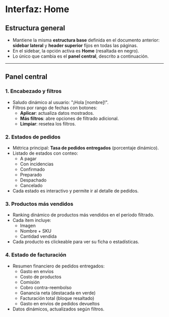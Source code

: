 # Interfaz: Home

## Estructura general
- Mantiene la misma **estructura base** definida en el documento anterior: **sidebar lateral** y **header superior** fijos en todas las páginas.
- En el sidebar, la opción activa es **Home** (resaltada en negro).
- Lo único que cambia es el **panel central**, descrito a continuación.

---

## Panel central

### 1. Encabezado y filtros
- Saludo dinámico al usuario: "¡Hola [nombre]!".
- Filtros por rango de fechas con botones:
  - **Aplicar**: actualiza datos mostrados.
  - **Más filtros**: abre opciones de filtrado adicional.
  - **Limpiar**: resetea los filtros.

### 2. Estados de pedidos
- Métrica principal: **Tasa de pedidos entregados** (porcentaje dinámico).
- Listado de estados con conteo:
  - A pagar
  - Con incidencias
  - Confirmado
  - Preparado
  - Despachado
  - Cancelado
- Cada estado es interactivo y permite ir al detalle de pedidos.

### 3. Productos más vendidos
- Ranking dinámico de productos más vendidos en el período filtrado.
- Cada ítem incluye:
  - Imagen
  - Nombre + SKU
  - Cantidad vendida
- Cada producto es clickeable para ver su ficha o estadísticas.

### 4. Estado de facturación
- Resumen financiero de pedidos entregados:
  - Gasto en envíos
  - Costo de productos
  - Comisión
  - Cobro contra-reembolso
  - Ganancia neta (destacada en verde)
  - Facturación total (bloque resaltado)
  - Gasto en envíos de pedidos devueltos
- Datos dinámicos, actualizados según filtros.
